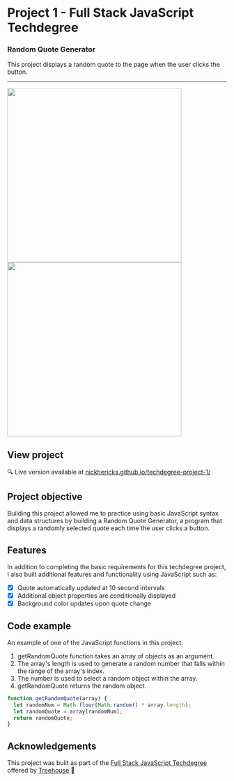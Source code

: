 # Project 1 - Full Stack JavaScript Techdegree

### Random Quote Generator
This project displays a random quote to the page when the user clicks the button.

***

<img src="https://res.cloudinary.com/dtqevfsxh/image/upload/v1550087279/portfolio/random-quote-generator-mobile.png" height="400px"><img src="https://res.cloudinary.com/dtqevfsxh/image/upload/v1550086727/portfolio/random-quote-generator.png" height="400px">

## View project
 :mag: Live version available at [nickhericks.github.io/techdegree-project-1/](https://nickhericks.github.io/techdegree-project-1/)

## Project objective
Building this project allowed me to practice using basic JavaScript syntax and data structures by building a Random Quote Generator, a program that displays a randomly selected quote each time the user clicks a button.

## Features
In addition to completing the basic requirements for this techdegree project, I also built additional features and functionality using JavaScript such as:

- [x] Quote automatically updated at 10 second intervals
- [x] Additional object properties are conditionally displayed
- [x] Background color updates upon quote change

## Code example
An example of one of the JavaScript functions in this project:
1. getRandomQuote function takes an array of objects as an argument.
2. The array's length is used to generate a random number that falls within the range of the array's index.
3. The number is used to select a random object within the array.
4. getRandomQuote returns the random object.

```javascript
function getRandomQuote(array) {
  let randomNum = Math.floor(Math.random() * array.length);
  let randomQuote = array[randomNum];
  return randomQuote;
}
```

## Acknowledgements
This project was built as part of the [Full Stack JavaScript Techdegree](https://join.teamtreehouse.com/techdegree/) offered by [Treehouse](https://teamtreehouse.com) :raised_hands:

